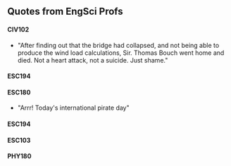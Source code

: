 ## Quotes from EngSci Profs

#### CIV102
- "After finding out that the bridge had collapsed, and not being able to produce the wind load calculations, Sir. Thomas Bouch went home and died. Not a heart attack, not a suicide. Just shame."

#### ESC194

#### ESC180

- "Arrr! Today's international pirate day"


#### ESC194

#### ESC103

#### PHY180



